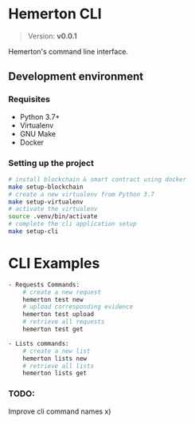 # Hemerton CLI

> Version: **v0.0.1**

Hemerton's command line interface.

## Development environment

### Requisites

- Python 3.7+
- Virtualenv
- GNU Make
- Docker

### Setting up the project

```bash
# install blockchain & smart contract using docker
make setup-blockchain
# create a new virtualenv from Python 3.7
make setup-virtualenv
# activate the virtualenv
source .venv/bin/activate
# complete the cli application setup
make setup-cli
```

# CLI Examples

```bash
- Requests Commands:
    # create a new request
    hemerton test new
    # upload corresponding evidence
    hemerton test upload
    # retrieve all requests
    hemerton test get

- Lists commands:
    # create a new list
    hemerton lists new
    # retrieve all lists
    hemerton lists get
```

### TODO:
Improve cli command names x)
